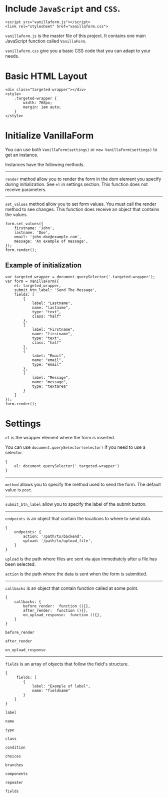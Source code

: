 # Include `JavaScript` and `CSS`.

```
<script src="vanillaform.js"></script>
<link rel="stylesheet" href="vanillaform.css">
```

`vanillaform.js` is the master file of this project. It contains one main JavaScript function called `VanillaForm`.

`vanillaform.css` give you a basic CSS code that you can adapt to your needs.

# Basic HTML Layout

```
<div class="targeted-wrapper"></div>
<style>
    .targeted-wrapper { 
        width: 768px;
        margin: 1em auto;
    }
</style>
```

# Initialize VanillaForm

You can use both `VanillaForm(settings)` or `new VanillaForm(settings)` to get an instance.

Instances have the following methods.

***

`render` method allow you to render the form in the dom element you specify during initialization. See `el` in settings section. This function does not receive parameters.

***

`set_values` method allow you to set form values. You must call the render method to see changes. This function does receive an object that contains the values.

```
form.set_values({
    firstname: 'John',
    lastname: 'Doe',
    email: 'john.doe@example.com',
    message: 'An exemple of message',
});
form.render();
```

## Example of initialization

```
var targeted_wrapper = document.querySelector('.targeted-wrapper');
var form = VanillaForm({
    el: targeted_wrapper,
    submit_btn_label: 'Send The Message',
    fields: [
        {
            label: "Lastname",
            name: "lastname",
            type: "text",
            class: "half"
        },
        {
            label: "Firstname",
            name: "firstname",
            type: "text",
            class: "half"
        },
        {
            label: "Email",
            name: "email",
            type: "email"
        },
        {
            label: "Message",
            name: "message",
            type: "textarea"
        }
    ]
});
form.render();
```

# Settings

`el` is the wrapper element where the form is inserted.

You can use `document.querySelector(selector)` if you need to use a selector.

```
{
    el: document.querySelector('.targeted-wrapper')
}
```

***

`method` allows you to specify the method used to send the form. The default value is `post`.

***

`submit_btn_label` allow you to specify the label of the submit button.

***

`endpoints` is an object that contain the locations to where to send data.

```
{
    endpoints: {
        action: '/path/to/backend',
        upload: '/path/to/upload_file',
    }
}
```

`upload` is the path where files are sent via ajax immediately after a file has been selected.

`action` is the path where the data is sent when the form is submitted.

***

`callbacks` is an object that contain function called at some point.


```
{
    callbacks: {
        before_render:  function (){},
        after_render:  function (){},
        on_upload_response:  function (){},
    }
}
```

`before_render`

`after_render`

`on_upload_response`

***

`fields` is an array of objects that follow the field's structure.

```
{
     fields: [
        {
            label: "Exemple of label",
            name: "fieldname"
        }
    ]
}
```

`label`

`name`

`type`

`class`

`condition`

`choices`

`branches`

`components`

`repeater`

`fields`



